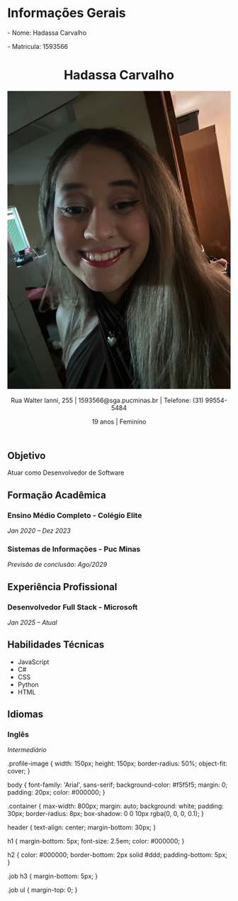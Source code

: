 <!DOCTYPE html>
<html lang="pt-br">
<head>
  <meta charset="UTF-8">
  <meta name="viewport" content="width=device-width, initial-scale=1.0">
  <link rel="stylesheet" href="style.css">
</head>
<body>
    <h1> Informações Gerais </h1>
<p> - Nome: Hadassa Carvalho </p>
<p> - Matricula: 1593566 </p>
  <div class="container">
    <header>
  <h1>Hadassa Carvalho</h1>
 <img src="public/Hadassa.jpg"  alt="Foto de Perfil" class="profile-image">
  <p>Rua Walter Ianni, 255 | 1593566@sga.pucminas.br | Telefone: (31) 99554-5484</p>
  <p>19 anos | Feminino</p>
</header>
    <section>
      <h2>Objetivo</h2>
      <p>Atuar como Desenvolvedor de Software</p>

  <h2>Formação Acadêmica</h2>

  <div class="job">
    <h3>Ensino Médio Completo - Colégio Elite</h3>
    <p><em>Jan 2020 – Dez 2023</em></p>
  </div>

  <div class="job">
    <h3>Sistemas de Informações - Puc Minas</h3>  
    <p><em>Previsão de conclusão: Ago/2029</em></p>  

  <h2>Experiência Profissional</h2>
  <div class="job">
    <h3>Desenvolvedor Full Stack - Microsoft</h3>
    <p><em>Jan 2025 – Atual</em></p>
  </div>
</section>
   <section>
  <h2>Habilidades Técnicas</h2>
  <ul class="skills">
    <li>JavaScript</li>
    <li>C#</li>
    <li>CSS</li>
    <li>Python</li>
    <li>HTML</li>
  </ul>
    <section>
  <h2>Idiomas</h2>
  <div class="job">
    <h3>Inglês</h3>
    <p><em>Intermediário</em></p>
  </div>
.profile-image {
  width: 150px;
  height: 150px;
  border-radius: 50%;
  object-fit: cover;
}

body {
  font-family: 'Arial', sans-serif;
  background-color: #f5f5f5;
  margin: 0;
  padding: 20px;
  color: #000000;
}

.container {
  max-width: 800px;
  margin: auto;
  background: white;
  padding: 30px;
  border-radius: 8px;
  box-shadow: 0 0 10px rgba(0, 0, 0, 0.1);
}

header {
  text-align: center;
  margin-bottom: 30px;
}

h1 {
  margin-bottom: 5px;
  font-size: 2.5em;
  color: #000000;
}

h2 {
  color: #000000;
  border-bottom: 2px solid #ddd;
  padding-bottom: 5px;
}

.job h3 {
  margin-bottom: 5px;
}

.job ul {
  margin-top: 0;
}
</section>
</section>
</body>
</html>

